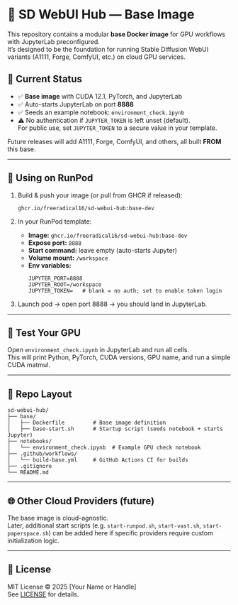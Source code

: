 # 🧩 SD WebUI Hub — Base Image

This repository contains a modular **base Docker image** for GPU workflows with JupyterLab preconfigured.  
It’s designed to be the foundation for running Stable Diffusion WebUI variants (A1111, Forge, ComfyUI, etc.) on cloud GPU services.

## 🚀 Current Status
- ✅ **Base image** with CUDA 12.1, PyTorch, and JupyterLab
- ✅ Auto-starts JupyterLab on port **8888**
- ✅ Seeds an example notebook: `environment_check.ipynb`
- ⚠️ No authentication if `JUPYTER_TOKEN` is left unset (default).  
  For public use, set `JUPYTER_TOKEN` to a secure value in your template.

Future releases will add A1111, Forge, ComfyUI, and others, all built **FROM** this base.

---

## 🔧 Using on RunPod

1. Build & push your image (or pull from GHCR if released):
   ```
   ghcr.io/freeradical16/sd-webui-hub:base-dev
   ```

2. In your RunPod template:
   - **Image:** `ghcr.io/freeradical16/sd-webui-hub:base-dev`
   - **Expose port:** `8888`
   - **Start command:** leave empty (auto-starts Jupyter)
   - **Volume mount:** `/workspace`
   - **Env variables:**
     ```env
     JUPYTER_PORT=8888
     JUPYTER_ROOT=/workspace
     JUPYTER_TOKEN=   # blank = no auth; set to enable token login
     ```

3. Launch pod → open port 8888 → you should land in JupyterLab.

---

## 🧪 Test Your GPU
Open `environment_check.ipynb` in JupyterLab and run all cells.  
This will print Python, PyTorch, CUDA versions, GPU name, and run a simple CUDA matmul.

---

## 📂 Repo Layout
```
sd-webui-hub/
├── base/
│   ├── Dockerfile         # Base image definition
│   ├── base-start.sh      # Startup script (seeds notebook + starts Jupyter)
├── notebooks/
│   └── environment_check.ipynb  # Example GPU check notebook
├── .github/workflows/
│   └── build-base.yml     # GitHub Actions CI for builds
├── .gitignore
└── README.md
```

---

## 🌐 Other Cloud Providers (future)
The base image is cloud-agnostic.  
Later, additional start scripts (e.g. `start-runpod.sh`, `start-vast.sh`, `start-paperspace.sh`) can be added here if specific providers require custom initialization logic.

---

## 📜 License
MIT License © 2025 [Your Name or Handle]  
See [LICENSE](LICENSE) for details.
